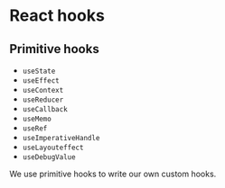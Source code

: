 # React hooks

## Primitive hooks

* `useState`
* `useEffect`
* `useContext`
* `useReducer`
* `useCallback`
* `useMemo`
* `useRef`
* `useImperativeHandle`
* `useLayouteffect`
* `useDebugValue`

We use primitive hooks to write our own custom hooks.
